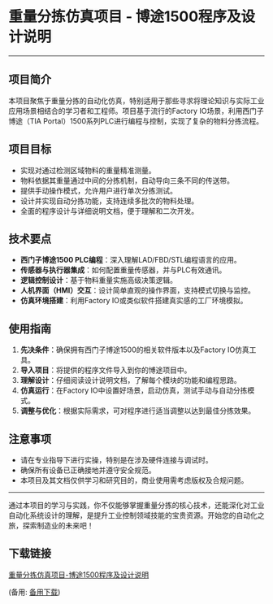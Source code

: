 # 重量分拣仿真项目 - 博途1500程序及设计说明

---

## 项目简介

本项目聚焦于重量分拣的自动化仿真，特别适用于那些寻求将理论知识与实际工业应用场景相结合的学习者和工程师。项目基于流行的Factory IO场景，利用西门子博途（TIA Portal）1500系列PLC进行编程与控制，实现了复杂的物料分拣流程。

## 项目目标

- 实现对通过检测区域物料的重量精准测量。
- 物料依据其重量通过中间的分拣机制，自动导向三条不同的传送带。
- 提供手动操作模式，允许用户进行单次分拣测试。
- 设计并实现自动分拣功能，支持连续多批次的物料处理。
- 全面的程序设计与详细说明文档，便于理解和二次开发。

## 技术要点

- **西门子博途1500 PLC编程**：深入理解LAD/FBD/STL编程语言的应用。
- **传感器与执行器集成**：如何配置重量传感器，并与PLC有效通讯。
- **逻辑控制设计**：基于物料重量实施高级决策逻辑。
- **人机界面（HMI）交互**：设计简单直观的操作界面，支持模式切换与监控。
- **仿真环境搭建**：利用Factory IO或类似软件搭建真实感的工厂环境模拟。

## 使用指南

1. **先决条件**：确保拥有西门子博途1500的相关软件版本以及Factory IO仿真工具。
2. **导入项目**：将提供的程序文件导入到你的博途项目中。
3. **理解设计**：仔细阅读设计说明文档，了解每个模块的功能和编程思路。
4. **仿真运行**：在Factory IO中设置好场景，启动仿真，测试手动与自动分拣模式。
5. **调整与优化**：根据实际需求，可对程序进行适当调整以达到最佳分拣效果。

## 注意事项

- 请在专业指导下进行实操，特别是在涉及硬件连接与调试时。
- 确保所有设备已正确接地并遵守安全规范。
- 本项目及其文档仅供学习和研究目的，商业使用需考虑版权及合规问题。

---

通过本项目的学习与实践，你不仅能够掌握重量分拣的核心技术，还能深化对工业自动化系统设计的理解，是提升工业控制领域技能的宝贵资源。开始您的自动化之旅，探索制造业的未来吧！

## 下载链接
[重量分拣仿真项目-博途1500程序及设计说明]() 

(备用: [备用下载](https://pan.baidu.com/s/1ylrjo5Ej2Be-nMnA9YmVww?pwd=1234))
